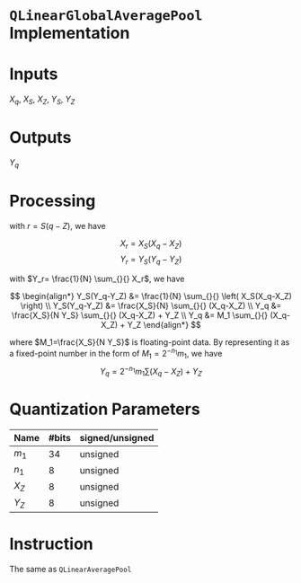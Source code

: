 # `QLinearGlobalAveragePool` Implementation

Inputs
=============
$X_q$, $X_S$, $X_Z$, $Y_S$, $Y_Z$

Outputs
=============
$Y_q$

Processing
=============
with $r=S(q-Z)$, we have

$$ X_r = X_S(X_q-X_Z) $$
$$ Y_r = Y_S(Y_q-Y_Z) $$

with $Y_r= \frac{1}{N} \sum_{}{} X_r$, we have

$$
\begin{align*}
Y_S(Y_q-Y_Z) &= \frac{1}{N} \sum_{}{} \left( X_S(X_q-X_Z) \right) \\
Y_S(Y_q-Y_Z) &= \frac{X_S}{N} \sum_{}{} (X_q-X_Z) \\
Y_q &= \frac{X_S}{N Y_S} \sum_{}{} (X_q-X_Z) + Y_Z  \\
Y_q &= M_1 \sum_{}{} (X_q-X_Z) + Y_Z
\end{align*}
$$

where $M_1=\frac{X_S}{N Y_S}$ is floating-point data. By representing it as a fixed-point number in the form of $M_1=2^{-n_1}m_1$, we have
$$ Y_q= 2^{-n_1}m_1 \sum_{}{} (X_q-X_Z) + Y_Z $$

Quantization Parameters
=============
| Name | #bits | signed/unsigned |
|  ----  | ----  | ----  |
| $m_1$ | 34 | unsigned |
| $n_1$ | 8 | unsigned |
| $X_Z$ | 8 | unsigned |
| $Y_Z$ | 8 | unsigned |

Instruction 
=============
The same as `QLinearAveragePool`
